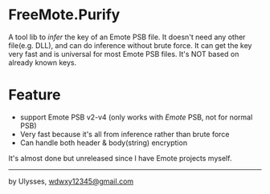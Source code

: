 # FreeMote.PurifyA tool lib to *infer* the key of an Emote PSB file. It doesn't need any other file(e.g. DLL), and can do inference without brute force. It can get the key very fast and is universal for most Emote PSB files. It's NOT based on already known keys.# Feature* support Emote PSB v2-v4 (only works with *Emote* PSB, not for normal PSB)* Very fast because it's all from inference rather than brute force* Can handle both header & body(string) encryptionIt's almost done but unreleased since I have Emote projects myself.---by Ulysses, wdwxy12345@gmail.com